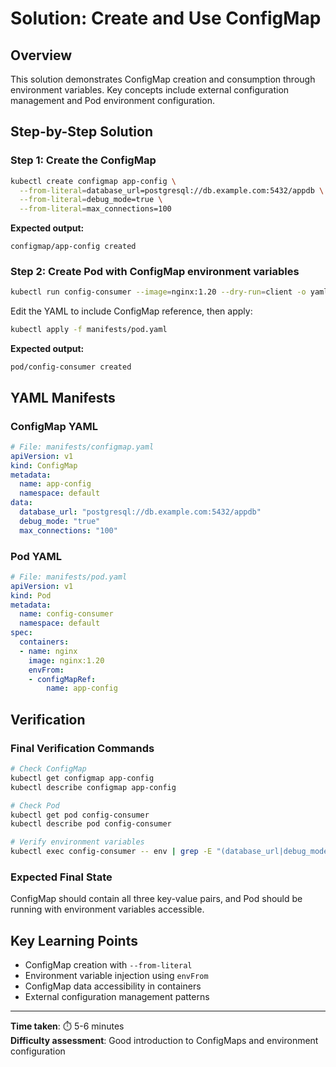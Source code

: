 # Solution: Create and Use ConfigMap

## Overview

This solution demonstrates ConfigMap creation and consumption through environment variables. Key concepts include external configuration management and Pod environment configuration.

## Step-by-Step Solution

### Step 1: Create the ConfigMap

```bash
kubectl create configmap app-config \
  --from-literal=database_url=postgresql://db.example.com:5432/appdb \
  --from-literal=debug_mode=true \
  --from-literal=max_connections=100
```

**Expected output:**
```
configmap/app-config created
```

### Step 2: Create Pod with ConfigMap environment variables

```bash
kubectl run config-consumer --image=nginx:1.20 --dry-run=client -o yaml > pod.yaml
```

Edit the YAML to include ConfigMap reference, then apply:

```bash
kubectl apply -f manifests/pod.yaml
```

**Expected output:**
```
pod/config-consumer created
```

## YAML Manifests

### ConfigMap YAML
```yaml
# File: manifests/configmap.yaml
apiVersion: v1
kind: ConfigMap
metadata:
  name: app-config
  namespace: default
data:
  database_url: "postgresql://db.example.com:5432/appdb"
  debug_mode: "true"
  max_connections: "100"
```

### Pod YAML
```yaml
# File: manifests/pod.yaml
apiVersion: v1
kind: Pod
metadata:
  name: config-consumer
  namespace: default
spec:
  containers:
  - name: nginx
    image: nginx:1.20
    envFrom:
    - configMapRef:
        name: app-config
```

## Verification

### Final Verification Commands

```bash
# Check ConfigMap
kubectl get configmap app-config
kubectl describe configmap app-config

# Check Pod
kubectl get pod config-consumer
kubectl describe pod config-consumer

# Verify environment variables
kubectl exec config-consumer -- env | grep -E "(database_url|debug_mode|max_connections)"
```

### Expected Final State

ConfigMap should contain all three key-value pairs, and Pod should be running with environment variables accessible.

## Key Learning Points

- ConfigMap creation with `--from-literal`
- Environment variable injection using `envFrom`
- ConfigMap data accessibility in containers
- External configuration management patterns

---

**Time taken**: ⏱️ 5-6 minutes  
**Difficulty assessment**: Good introduction to ConfigMaps and environment configuration